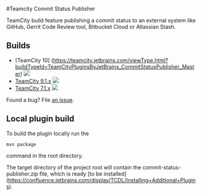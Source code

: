 #Teamcity Commit Status Publisher

TeamCity build feature publishing a commit status to an external
system like GitHub, Gerrit Code Review tool, Bitbucket Cloud or
Atlassian Stash.

## Builds

- [TeamCity 10] (https://teamcity.jetbrains.com/viewType.html?buildTypeId=TeamCityPluginsByJetBrains_CommitStatusPublisher_Master) ![](http://teamcity.jetbrains.com/app/rest/builds/buildType:TeamCityPluginsByJetBrains_CommitStatusPublisher_Master/statusIcon)
- [TeamCity 9.1.x](https://teamcity.jetbrains.com/viewType.html?buildTypeId=TeamCityPluginsByJetBrains_CommitStatusPublisher_91) ![](http://teamcity.jetbrains.com/app/rest/builds/buildType:TeamCityPluginsByJetBrains_CommitStatusPublisher_91/statusIcon)
- [TeamCity 7.1.x](http://teamcity.jetbrains.com/viewType.html?buildTypeId=TeamCityPluginsByJetBrains_CommitStatusPublisher_71) ![](http://teamcity.jetbrains.com/app/rest/builds/buildType:TeamCityPluginsByJetBrains_Unsorted_CommitStatusPublisher71/statusIcon)

Found a bug? File [an issue](https://youtrack.jetbrains.com/newIssue?project=TW&clearDraft=true&c=Assignee+neverov&c=Subsystem+plugins%3A+other&c=tag+plugin_statusPublisher).

## Local plugin build

To build the plugin locally run the
```
mvn package
```
command in the root directory.

The target directory of the project root will contain the
commit-status-publisher.zip file, which is ready [to be installed]
(https://confluence.jetbrains.com/display/TCDL/Installing+Additional+Plugins).
